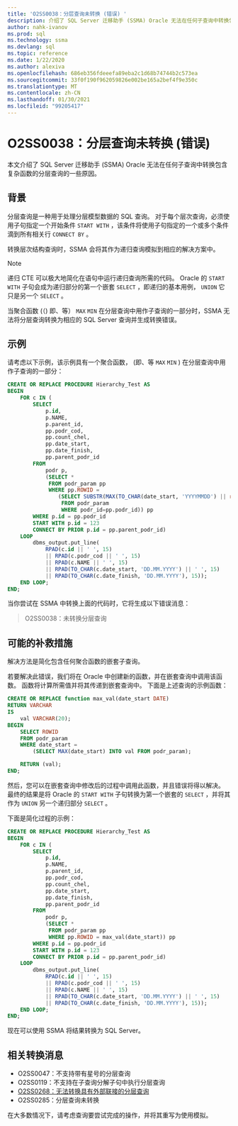 ```yaml
---
title: 'O2SS0038：分层查询未转换 (错误) '
description: 介绍了 SQL Server 迁移助手 (SSMA) Oracle 无法在任何子查询中转换包含复杂函数的分层查询的一些原因。
author: nahk-ivanov
ms.prod: sql
ms.technology: ssma
ms.devlang: sql
ms.topic: reference
ms.date: 1/22/2020
ms.author: alexiva
ms.openlocfilehash: 686eb356fdeeefa89eba2c1d68b74744b2c573ea
ms.sourcegitcommit: 33f0f190f962059826e002be165a2bef4f9e350c
ms.translationtype: MT
ms.contentlocale: zh-CN
ms.lasthandoff: 01/30/2021
ms.locfileid: "99205417"
---
```

# <a name="o2ss0038-hierarchical-query-not-converted-error"></a>O2SS0038：分层查询未转换 (错误) 

本文介绍了 SQL Server 迁移助手 (SSMA) Oracle 无法在任何子查询中转换包含复杂函数的分层查询的一些原因。

## <a name="background"></a>背景

分层查询是一种用于处理分层模型数据的 SQL 查询。 对于每个层次查询，必须使用子句指定一个开始条件 `START WITH` ，该条件将使用子句指定的一个或多个条件滴到所有相关行 `CONNECT BY` 。

转换层次结构查询时，SSMA 会将其作为递归查询模拟到相应的解决方案中。

> [!NOTE]
> 递归 CTE 可以极大地简化在语句中运行递归查询所需的代码。 Oracle 的 `START WITH` 子句会成为递归部分的第一个嵌套 `SELECT` ，即递归的基本用例， `UNION` 它只是另一个 `SELECT` 。

当聚合函数 (（) 即、等） `MAX` `MIN` 在分层查询中用作子查询的一部分时，SSMA 无法将分层查询转换为相应的 SQL Server 查询并生成转换错误。

## <a name="example"></a>示例

请考虑以下示例，该示例具有一个聚合函数， (即、等 `MAX` `MIN` ) 在分层查询中用作子查询的一部分：

```sql
CREATE OR REPLACE PROCEDURE Hierarchy_Test AS
BEGIN
    FOR c IN (
        SELECT
            p.id,
            p.NAME,
            p.parent_id,
            pp.podr_cod,
            pp.count_chel,
            pp.date_start,
            pp.date_finish,
            pp.parent_podr_id
        FROM
            podr p,
            (SELECT *
             FROM podr_param pp
             WHERE pp.ROWID =
                (SELECT SUBSTR(MAX(TO_CHAR(date_start, 'YYYYMMDD') || rowid), 9)
                 FROM podr_param
                 WHERE podr_id=pp.podr_id)) pp
        WHERE p.id = pp.podr_id
        START WITH p.id = 123
        CONNECT BY PRIOR p.id = pp.parent_podr_id)
    LOOP
        dbms_output.put_line(
            RPAD(c.id || ' ', 15)
            || RPAD(c.podr_cod || ' ', 15)
            || RPAD(c.NAME || ' ', 15)
            || RPAD(TO_CHAR(c.date_start, 'DD.MM.YYYY') || ' ', 15)
            || RPAD(TO_CHAR(c.date_finish, 'DD.MM.YYYY'), 15));
    END LOOP;
END;
```

当你尝试在 SSMA 中转换上面的代码时，它将生成以下错误消息：

> O2SS0038：未转换分层查询

## <a name="possible-remedies"></a>可能的补救措施

解决方法是简化包含任何聚合函数的嵌套子查询。

若要解决此错误，我们将在 Oracle 中创建新的函数，并在嵌套查询中调用该函数。 函数将计算所需值并将其传递到嵌套查询中。 下面是上述查询的示例函数：

```sql
CREATE OR REPLACE function max_val(date_start DATE)
RETURN VARCHAR
IS
    val VARCHAR(20);
BEGIN
    SELECT ROWID
    FROM podr_param
    WHERE date_start =
        (SELECT MAX(date_start) INTO val FROM podr_param);

    RETURN (val);
END;
```

然后，您可以在嵌套查询中修改后的过程中调用此函数，并且错误将得以解决。 最终的结果是将 Oracle 的 `START WITH` 子句转换为第一个嵌套的 `SELECT` ，并将其作为 `UNION` 另一个递归部分 `SELECT` 。

下面是简化过程的示例：

```sql
CREATE OR REPLACE PROCEDURE Hierarchy_Test AS
BEGIN
    FOR c IN (
        SELECT
            p.id,
            p.NAME,
            p.parent_id,
            pp.podr_cod,
            pp.count_chel,
            pp.date_start,
            pp.date_finish,
            pp.parent_podr_id
        FROM
            podr p,
            (SELECT *
             FROM podr_param pp
             WHERE pp.ROWID = max_val(date_start)) pp
        WHERE p.id = pp.podr_id
        START WITH p.id = 123
        CONNECT BY PRIOR p.id = pp.parent_podr_id)
    LOOP
        dbms_output.put_line(
            RPAD(c.id || ' ', 15)
            || RPAD(c.podr_cod || ' ', 15)
            || RPAD(c.NAME || ' ', 15)
            || RPAD(TO_CHAR(c.date_start, 'DD.MM.YYYY') || ' ', 15)
            || RPAD(TO_CHAR(c.date_finish, 'DD.MM.YYYY'), 15));
    END LOOP;
END;
```

现在可以使用 SSMA 将结果转换为 SQL Server。

## <a name="related-conversion-messages"></a>相关转换消息

* O2SS0047：不支持带有星号的分层查询
* O2SS0119：不支持在子查询分解子句中执行分层查询
* [O2SS0268：无法转换具有外部联接的分层查询](o2ss0268.md)
* O2SS0285：分层查询未转换

在大多数情况下，请考虑查询要尝试完成的操作，并将其重写为使用模拟。

